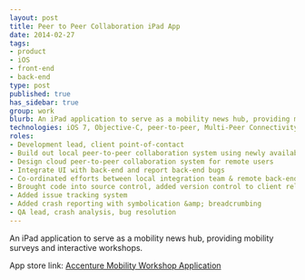 ```yaml
---
layout: post
title: Peer to Peer Collaboration iPad App
date: 2014-02-27
tags:
- product
- iOS
- front-end
- back-end
type: post
published: true
has_sidebar: true
group: work
blurb: An iPad application to serve as a mobility news hub, providing mobility surveys and interactive workshops.
technologies: iOS 7, Objective-C, peer-to-peer, Multi-Peer Connectivity Framework (iBeacon), Core Data, Auto Layout, AFNetworking, collection views, password encryption, CocoaPods, ReactiveCocoa, blocks, Git, Node
roles:
- Development lead, client point-of-contact
- Build out local peer-to-peer collaboration system using newly available APIs
- Design cloud peer-to-peer collaboration system for remote users
- Integrate UI with back-end and report back-end bugs
- Co-ordinated efforts between local integration team & remote back-end team
- Brought code into source control, added version control to client releases
- Added issue tracking system
- Added crash reporting with symbolication &amp; breadcrumbing
- QA lead, crash analysis, bug resolution
---
```

An iPad application to serve as a mobility news hub, providing mobility surveys and interactive workshops.

App store link: [Accenture Mobility Workshop Application](https://itunes.apple.com/us/app/accenture-mobility-workshop/id816557431?mt=8)

